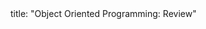 <frontmatter>
title: "Object Oriented Programming: Review"
</frontmatter>

<include src="unit-inPage-asFlat.md" boilerplate />